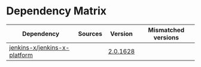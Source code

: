 # Dependency Matrix

Dependency | Sources | Version | Mismatched versions
---------- | ------- | ------- | -------------------
[jenkins-x/jenkins-x-platform](https://github.com/jenkins-x/jenkins-x-platform) |  | [2.0.1628](https://github.com/jenkins-x/jenkins-x-platform/releases/tag/v2.0.1628) | 
